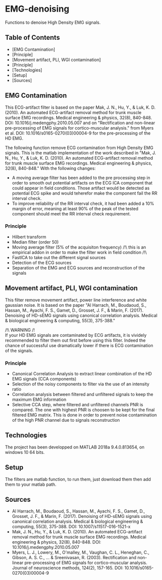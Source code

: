 # EMG-denoising
Functions to denoise High Density EMG signals.

## Table of Contents
* [EMG Contamination]
* [Principle]
* [Movement artifact, PLI, WGI contamination]
* [Principle]
* [Technologies]
* [Setup]
* [Sources]

## EMG Contamination
This ECG-artifact filter is based on the paper Mak, J. N., Hu, Y., & Luk, K. D. (2010). An automated ECG-artifact removal method for trunk muscle surface EMG recordings. Medical engineering & physics, 32(8), 840-848. DOI: 10.1016/j.medengphy.2010.05.007 and on "Rectification and non-linear pre-processing of EMG signals for cortico-muscular analysis." from Myers et al. DOI: 10.1016/s0165-0270(03)00004-9 for the pre-processing of the HD EMG.

The following function remove ECG contamination from High Density EMG signals. This is the matlab implementation of the work described in "Mak, J. N., Hu, Y., & Luk, K. D. (2010). An automated ECG-artifact removal method for trunk muscle surface EMG recordings. Medical engineering & physics, 32(8), 840-848." With the following changes:
- A moving average filter has been added to the pre processing step in order to smooth out potential artifacts on the ECG ICA component that could appear in field conditions. Those artifact would be detected as potential ECG spike and would teherefor make the component fail the RR interval check.
- To improve reliability of the RR interval check, it had been added a 10% margin of error, meaning at least 90% of the peak of the tested component should meet the RR interval check requirement.

### Principle
- Hilbert transform
- Median filter (order 50)
- Moving average filter (5% of the acquisiton frequency) /!\ this is an empirical addon in order to make the filter work in field condition /!\
- FastICA to take out the different signal sources
- Detection of the ECG sources
- Separation of the EMG and ECG sources and reconstruction of the signals

## Movement artifact, PLI, WGI contamination
This filter remove movement artifact, power line interference and white gaussian noise. It is based on the paper "Al Harrach, M., Boudaoud, S., Hassan, M., Ayachi, F. S., Gamet, D., Grosset, J. F., & Marin, F. (2017). Denoising of HD-sEMG signals using canonical correlation analysis. Medical & biological engineering & computing, 55(3), 375-388."

/!\ WARNING /!\
If your HD EMG signals are contaminated by ECG artifacts, it is vividely recommended to filter them out first before using this filter. Indeed the chance of successful use dramatically lower if there is ECG contamination of the signals.

### Principle
- Canonical Correlation Analysis to extract linear combination of the HD EMG signals (CCA components)
- Selection of the noisy components to filter via the use of an intensity ratio
- Correlation analysis between filtered and unfiltered signals to keep the maximum EMG information
- Selective CCA step, where filtered and unfiltered channels PNR is compared. The one with highest PNR is choosen to be kept for the final filtered EMG matrix. This is done in order to prevent noise contamination of the high PNR channel due to signals reconstruction

## Technologies
The project has been developped on MATLAB 2018a 9.4.0.813654, on windows 10 64 bits.

## Setup
The filters are matlab function, to run them, just download them then add them to your matlab path.

## Sources
- Al Harrach, M., Boudaoud, S., Hassan, M., Ayachi, F. S., Gamet, D., Grosset, J. F., & Marin, F. (2017). Denoising of HD-sEMG signals using canonical correlation analysis. Medical & biological engineering & computing, 55(3), 375-388. DOI: 10.1007/s11517-016-1521-x
- Mak, J. N., Hu, Y., & Luk, K. D. (2010). An automated ECG-artifact removal method for trunk muscle surface EMG recordings. Medical engineering & physics, 32(8), 840-848. DOI: 10.1016/j.medengphy.2010.05.007
- Myers, L. J., Lowery, M., O'malley, M., Vaughan, C. L., Heneghan, C., Gibson, A. S. C., ... & Sreenivasan, R. (2003). Rectification and non-linear pre-processing of EMG signals for cortico-muscular analysis. Journal of neuroscience methods, 124(2), 157-165. DOI: 10.1016/s0165-0270(03)00004-9

